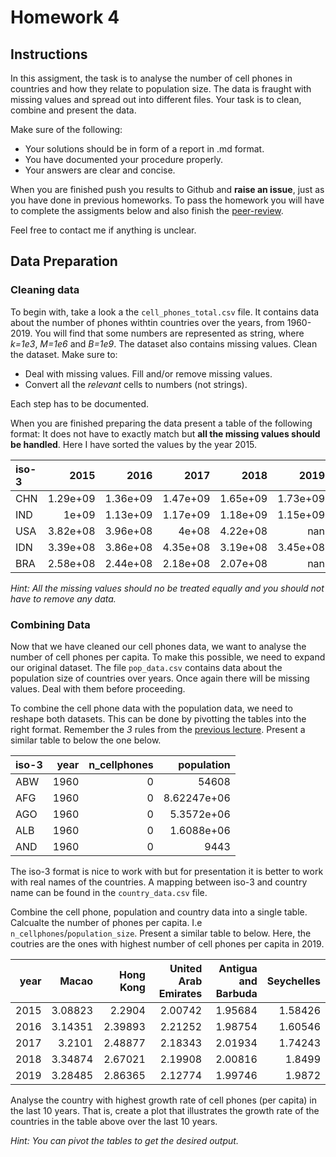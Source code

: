 # Homework 4

## Instructions

In this assigment, the task is to analyse the number of cell phones in countries
and how they relate to population size. The data is fraught with missing values
and spread out into different files. Your task is to clean, combine and present
the data.  

Make sure of the following:
- Your solutions should be in form of a report in .md format.
- You have documented your procedure properly. 
- Your answers are clear and concise.

When you are finished push you results to Github and **raise an issue**, just as you
have done in previous homeworks. To pass the homework you will have to complete
the assigments below and also finish the [peer-review](/homework/#peer-review).

Feel free to contact me if anything is unclear.

## Data Preparation
### Cleaning data 

To begin with, take a look a the `cell_phones_total.csv` file. It contains data
about the number of phones withtin countries over the years, from 1960-2019. You
will find that some numbers are represented as string, where *k=1e3*, *M=1e6*
and *B=1e9*. The dataset also contains missing values. Clean the
dataset. Make sure to: 

- Deal with missing values. Fill and/or remove missing values.
- Convert all the *relevant* cells to numbers (not strings).

Each step has to be documented.

When you are finished preparing the data present a table of the following
format: It does not have to exactly match but **all the missing values should be
handled**. Here I have sorted the values by the year 2015.

| iso-3   |     2015 |     2016 |     2017 |     2018 |       2019 |
|:--------|---------:|---------:|---------:|---------:|-----------:|
| CHN     | 1.29e+09 | 1.36e+09 | 1.47e+09 | 1.65e+09 |   1.73e+09 |
| IND     | 1e+09    | 1.13e+09 | 1.17e+09 | 1.18e+09 |   1.15e+09 |
| USA     | 3.82e+08 | 3.96e+08 | 4e+08    | 4.22e+08 | nan        |
| IDN     | 3.39e+08 | 3.86e+08 | 4.35e+08 | 3.19e+08 |   3.45e+08 |
| BRA     | 2.58e+08 | 2.44e+08 | 2.18e+08 | 2.07e+08 | nan        |

*Hint: All the missing values should no be treated equally and you should not
have to remove any data.*

### Combining Data 

Now that we have cleaned our cell phones data, we want to analyse the number of
cell phones per capita. To make this possible, we need to expand our original dataset.
The file `pop_data.csv` contains data about the population size of countries
over years. Once again there will be missing values. Deal with them before
proceeding. 

To combine the cell phone data with the population data, we need to reshape
both datasets. This can be done by pivotting the tables into the right format.
Remember the *3* rules from the [previous
lecture](/lectures/5#structuring-the-data). Present a similar table to below the
one below.

| iso-3   |   year |   n_cellphones |      population |
|:--------|-------:|---------------:|----------------:|
| ABW     |   1960 |              0 | 54608           |
| AFG     |   1960 |              0 |     8.62247e+06 |
| AGO     |   1960 |              0 |     5.3572e+06  |
| ALB     |   1960 |              0 |     1.6088e+06  |
| AND     |   1960 |              0 |  9443           |

The iso-3 format is nice to work with but for presentation it is better to work
with real names of the countries. A mapping between iso-3 and country name can
be found in the `country_data.csv` file.

Combine the cell phone, population and country data into a single table.
Calcualte the number of phones per capita. I.e
`n_cellphones`/`population_size`. Present
a similar table to below. Here, the coutries are the ones with highest number of
cell phones per capita in 2019. 

|   year |   Macao |   Hong Kong |   United Arab Emirates |   Antigua and Barbuda |   Seychelles |
|-------:|--------:|------------:|-----------------------:|----------------------:|-------------:|
|   2015 | 3.08823 |     2.2904  |                2.00742 |               1.95684 |      1.58426 |
|   2016 | 3.14351 |     2.39893 |                2.21252 |               1.98754 |      1.60546 |
|   2017 | 3.2101  |     2.48877 |                2.18343 |               2.01934 |      1.74243 |
|   2018 | 3.34874 |     2.67021 |                2.19908 |               2.00816 |      1.8499  |
|   2019 | 3.28485 |     2.86365 |                2.12774 |               1.99746 |      1.9872  |

Analyse the country with highest growth rate of cell phones (per capita) in the last 10 years. That is,
create a plot that illustrates the growth rate of the countries in the table
above over the last 10 years.


*Hint: You can pivot the tables to get the desired output.*
